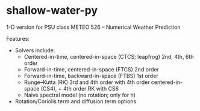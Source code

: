# shallow-water-py
1-D version for PSU class METEO 526 – Numerical Weather Prediction

Features:
* Solvers include:
  * Centered-in-time, centered-in-space (CTCS; leapfrog) 2nd, 4th, 6th order
  * Forward-in-time, centered-in-space (FTCS) 2nd order
  * Forward-in-time, backward-in-space (FTBS) 1st order
  * Runge–Kutta (RK) 3rd and 4th order with 4th order centered-in-space (CS4), + 4th order RK with CS6
  * Naive spectral model (no rotation; only for h)
* Rotation/Coriolis term and diffusion term options

